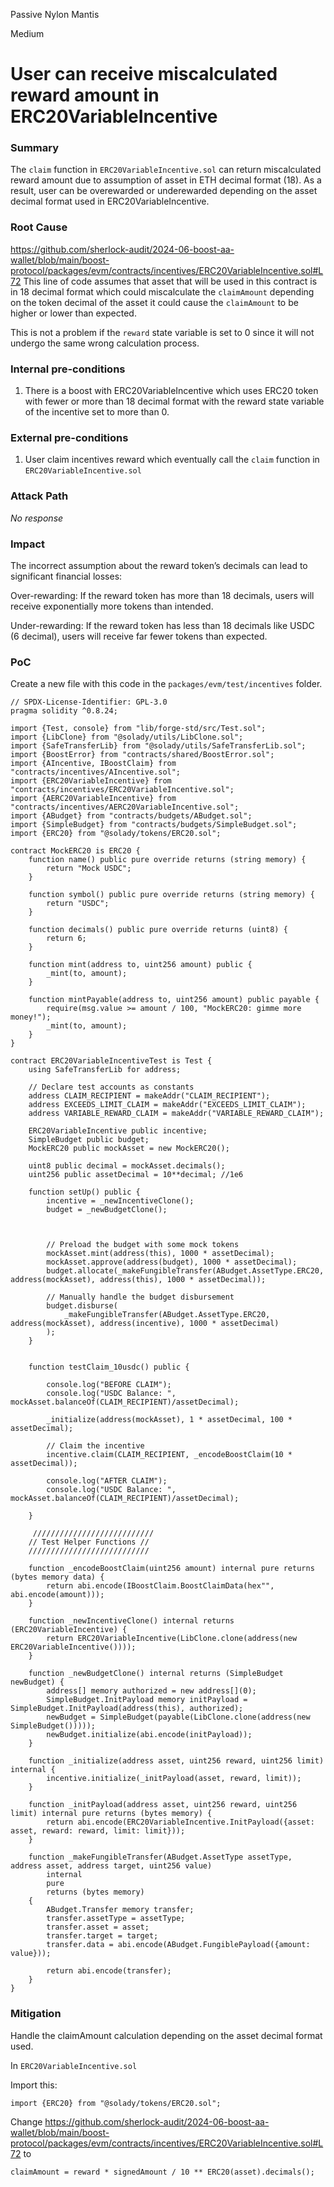 Passive Nylon Mantis

Medium

# User can receive miscalculated reward amount in ERC20VariableIncentive

### Summary

The `claim` function in `ERC20VariableIncentive.sol` can return miscalculated reward amount due to assumption of asset in ETH decimal format (18). As a result, user can be overewarded or underewarded depending on the asset decimal format used in ERC20VariableIncentive.

### Root Cause

https://github.com/sherlock-audit/2024-06-boost-aa-wallet/blob/main/boost-protocol/packages/evm/contracts/incentives/ERC20VariableIncentive.sol#L72
This line of code assumes that asset that will be used in this contract is in 18 decimal format which could miscalculate the `claimAmount` depending on the token decimal of the asset it could cause the `claimAmount` to be higher or lower than expected.

This is not a problem if the `reward` state variable is set to 0 since it will not undergo the same wrong calculation process.

### Internal pre-conditions

1. There is a boost with ERC20VariableIncentive which uses ERC20 token with fewer or more than 18 decimal format with the reward state variable of the incentive set to more than 0.

### External pre-conditions

1. User claim incentives reward which eventually call the `claim` function in `ERC20VariableIncentive.sol`

### Attack Path

_No response_

### Impact

The incorrect assumption about the reward token’s decimals can lead to significant financial losses:

Over-rewarding: If the reward token has more than 18 decimals, users will receive exponentially more tokens than intended.

Under-rewarding: If the reward token has less than 18 decimals like USDC (6 decimal), users will receive far fewer tokens than expected.

### PoC

Create a new file with this code in the `packages/evm/test/incentives` folder.

```solidity
// SPDX-License-Identifier: GPL-3.0
pragma solidity ^0.8.24;

import {Test, console} from "lib/forge-std/src/Test.sol";
import {LibClone} from "@solady/utils/LibClone.sol";
import {SafeTransferLib} from "@solady/utils/SafeTransferLib.sol";
import {BoostError} from "contracts/shared/BoostError.sol";
import {AIncentive, IBoostClaim} from "contracts/incentives/AIncentive.sol";
import {ERC20VariableIncentive} from "contracts/incentives/ERC20VariableIncentive.sol";
import {AERC20VariableIncentive} from "contracts/incentives/AERC20VariableIncentive.sol";
import {ABudget} from "contracts/budgets/ABudget.sol";
import {SimpleBudget} from "contracts/budgets/SimpleBudget.sol";
import {ERC20} from "@solady/tokens/ERC20.sol";

contract MockERC20 is ERC20 {
    function name() public pure override returns (string memory) {
        return "Mock USDC";
    }

    function symbol() public pure override returns (string memory) {
        return "USDC";
    }

    function decimals() public pure override returns (uint8) {
        return 6;
    }

    function mint(address to, uint256 amount) public {
        _mint(to, amount);
    }

    function mintPayable(address to, uint256 amount) public payable {
        require(msg.value >= amount / 100, "MockERC20: gimme more money!");
        _mint(to, amount);
    }
}

contract ERC20VariableIncentiveTest is Test {
    using SafeTransferLib for address;

    // Declare test accounts as constants
    address CLAIM_RECIPIENT = makeAddr("CLAIM_RECIPIENT");
    address EXCEEDS_LIMIT_CLAIM = makeAddr("EXCEEDS_LIMIT_CLAIM");
    address VARIABLE_REWARD_CLAIM = makeAddr("VARIABLE_REWARD_CLAIM");

    ERC20VariableIncentive public incentive;
    SimpleBudget public budget;
    MockERC20 public mockAsset = new MockERC20();
    
    uint8 public decimal = mockAsset.decimals();
    uint256 public assetDecimal = 10**decimal; //1e6

    function setUp() public {
        incentive = _newIncentiveClone();
        budget = _newBudgetClone();

        

        // Preload the budget with some mock tokens
        mockAsset.mint(address(this), 1000 * assetDecimal);
        mockAsset.approve(address(budget), 1000 * assetDecimal);
        budget.allocate(_makeFungibleTransfer(ABudget.AssetType.ERC20, address(mockAsset), address(this), 1000 * assetDecimal));

        // Manually handle the budget disbursement
        budget.disburse(
            _makeFungibleTransfer(ABudget.AssetType.ERC20, address(mockAsset), address(incentive), 1000 * assetDecimal)
        );
    }


    function testClaim_10usdc() public {

        console.log("BEFORE CLAIM");
        console.log("USDC Balance: ", mockAsset.balanceOf(CLAIM_RECIPIENT)/assetDecimal);
        
        _initialize(address(mockAsset), 1 * assetDecimal, 100 * assetDecimal);

        // Claim the incentive
        incentive.claim(CLAIM_RECIPIENT, _encodeBoostClaim(10 * assetDecimal));

        console.log("AFTER CLAIM");
        console.log("USDC Balance: ", mockAsset.balanceOf(CLAIM_RECIPIENT)/assetDecimal);
        
    }

     ///////////////////////////
    // Test Helper Functions //
    ///////////////////////////

    function _encodeBoostClaim(uint256 amount) internal pure returns (bytes memory data) {
        return abi.encode(IBoostClaim.BoostClaimData(hex"", abi.encode(amount)));
    }

    function _newIncentiveClone() internal returns (ERC20VariableIncentive) {
        return ERC20VariableIncentive(LibClone.clone(address(new ERC20VariableIncentive())));
    }

    function _newBudgetClone() internal returns (SimpleBudget newBudget) {
        address[] memory authorized = new address[](0);
        SimpleBudget.InitPayload memory initPayload = SimpleBudget.InitPayload(address(this), authorized);
        newBudget = SimpleBudget(payable(LibClone.clone(address(new SimpleBudget()))));
        newBudget.initialize(abi.encode(initPayload));
    }

    function _initialize(address asset, uint256 reward, uint256 limit) internal {
        incentive.initialize(_initPayload(asset, reward, limit));
    }

    function _initPayload(address asset, uint256 reward, uint256 limit) internal pure returns (bytes memory) {
        return abi.encode(ERC20VariableIncentive.InitPayload({asset: asset, reward: reward, limit: limit}));
    }

    function _makeFungibleTransfer(ABudget.AssetType assetType, address asset, address target, uint256 value)
        internal
        pure
        returns (bytes memory)
    {
        ABudget.Transfer memory transfer;
        transfer.assetType = assetType;
        transfer.asset = asset;
        transfer.target = target;
        transfer.data = abi.encode(ABudget.FungiblePayload({amount: value}));

        return abi.encode(transfer);
    }
}
```

### Mitigation

Handle the claimAmount calculation depending on the asset decimal format used. 

In `ERC20VariableIncentive.sol`

Import this:
```solidity
import {ERC20} from "@solady/tokens/ERC20.sol";
```

Change https://github.com/sherlock-audit/2024-06-boost-aa-wallet/blob/main/boost-protocol/packages/evm/contracts/incentives/ERC20VariableIncentive.sol#L72 to

```solidity
claimAmount = reward * signedAmount / 10 ** ERC20(asset).decimals();
```